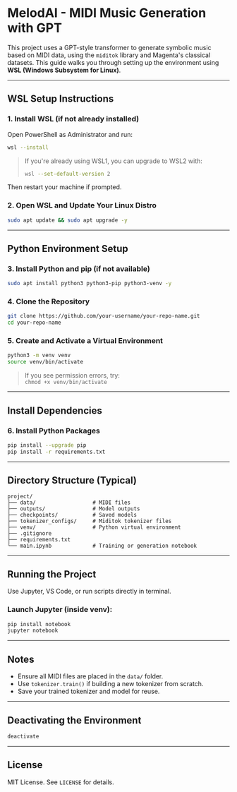 
#  MelodAI - MIDI Music Generation with GPT

This project uses a GPT-style transformer to generate symbolic music based on MIDI data, using the `miditok` library and Magenta's classical datasets. This guide walks you through setting up the environment using **WSL (Windows Subsystem for Linux)**.

---

##  WSL Setup Instructions

### 1. Install WSL (if not already installed)

Open PowerShell as Administrator and run:

```bash
wsl --install
```

> If you're already using WSL1, you can upgrade to WSL2 with:
> ```bash
> wsl --set-default-version 2
> ```

Then restart your machine if prompted.

### 2. Open WSL and Update Your Linux Distro

```bash
sudo apt update && sudo apt upgrade -y
```

---

##  Python Environment Setup

### 3. Install Python and pip (if not available)

```bash
sudo apt install python3 python3-pip python3-venv -y
```

### 4. Clone the Repository

```bash
git clone https://github.com/your-username/your-repo-name.git
cd your-repo-name
```

### 5. Create and Activate a Virtual Environment

```bash
python3 -m venv venv
source venv/bin/activate
```

> If you see permission errors, try:  
> `chmod +x venv/bin/activate`

---

##  Install Dependencies

### 6. Install Python Packages

```bash
pip install --upgrade pip
pip install -r requirements.txt
```

---

##  Directory Structure (Typical)

```
project/
├── data/                  # MIDI files
├── outputs/               # Model outputs
├── checkpoints/           # Saved models
├── tokenizer_configs/     # Miditok tokenizer files
├── venv/                  # Python virtual environment
├── .gitignore
├── requirements.txt
└── main.ipynb             # Training or generation notebook
```

---

##  Running the Project

Use Jupyter, VS Code, or run scripts directly in terminal.

### Launch Jupyter (inside venv):

```bash
pip install notebook
jupyter notebook
```

---

##  Notes

- Ensure all MIDI files are placed in the `data/` folder.
- Use `tokenizer.train()` if building a new tokenizer from scratch.
- Save your trained tokenizer and model for reuse.

---

##  Deactivating the Environment

```bash
deactivate
```

---

##  License

MIT License. See `LICENSE` for details.
```

